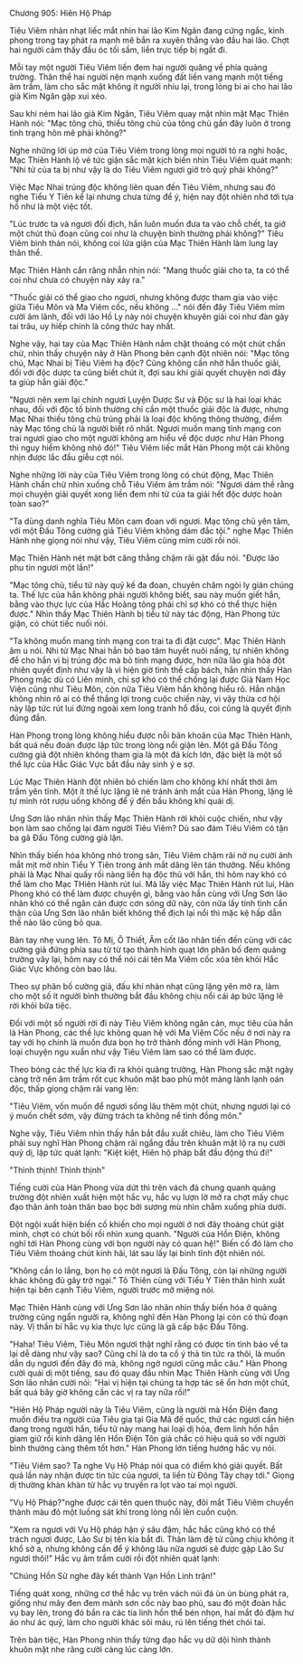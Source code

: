 




Chương 905: Hiên Hộ Pháp




Tiêu Viêm nhàn nhạt liếc mắt nhìn hai lão Kim Ngân đang cứng ngắc, kình phong trong tay phát ra mạnh mẽ bắn ra xuyên thẳng vào đầu hai lão. Chợt hai người cảm thấy đầu óc tối sầm, liền trực tiếp bị ngất đi.

Mỗi tay một người Tiêu Viêm liền đem hai người quăng về phía quảng trường. Thân thể hai người nện mạnh xuống đất liền vang mạnh một tiếng âm trầm, làm cho sắc mặt không ít người nhíu lại, trong lòng bi ai cho hai lão già Kim Ngân gặp xui xẻo.

Sau khi ném hai lão già Kim Ngân, Tiêu Viêm quay mặt nhìn mặt Mạc Thiên Hành nói: "Mạc tông chủ, thiếu tông chủ của tông chủ gần đây luôn ở trong tình trạng hôn mê phải không?"

Nghe những lời úp mở của Tiêu Viêm trong lòng mọi người tỏ ra nghi hoặc, Mạc Thiên Hành lộ vẻ tức giận sắc mặt kịch biến nhìn Tiêu Viêm quát mạnh: "Nhi tử của ta bị như vậy là do Tiêu Viêm ngươi giở trò quỷ phải không?"

Việc Mạc Nhai trúng độc không liên quan đến Tiêu Viêm, nhưng sau đó nghe Tiểu Y Tiên kể lại nhưng chưa từng để ý, hiện nay đột nhiên nhớ tới tựa hồ như là một việc tốt.

"Lúc trước ta và ngươi đối địch, hắn luôn muốn đưa ta vào chỗ chết, ta giở một chút thủ đoạn cũng coi như là chuyện bình thường phải không?" Tiêu Viêm bình thản nói, không coi lửa giận của Mạc Thiên Hành làm lung lay thân thể.

Mạc Thiên Hành cắn răng nhẫn nhịn nói: "Mang thuốc giải cho ta, ta có thể coi như chưa có chuyện này xảy ra."

"Thuốc giải có thể giao cho ngươi, nhưng không được tham gia vào việc giữa Tiêu Môn và Ma Viêm cốc, nếu không …" nói đến đây Tiêu Viêm mỉm cười âm lãnh, đối với lão Hồ Ly này nói chuyện khuyên giải coi như đàn gảy tai trâu, uy hiếp chính là công thức hay nhất.

Nghe vậy, hai tay của Mạc Thiên Hành nắm chặt thoáng có một chút chần chừ, nhìn thấy chuyện này ở Hàn Phong bên cạnh đột nhiên nói: "Mạc tông chủ, Mạc Nhai bị Tiêu Viêm hạ độc? Cũng không cần nhờ hắn thuốc giải, đối với độc dược ta cũng biết chút ít, đợi sau khi giải quyết chuyện nơi đây ta giúp hắn giải độc."

"Ngươi nên xem lại chính ngươi Luyện Dược Sư và Độc sư là hai loại khác nhau, đối với độc tố bình thường chỉ cần một thuốc giải độc là được, nhưng Mạc Nhai thiếu tông chủ trúng phải là loại độc không thông thường, điểm này Mạc tông chủ là người biết rõ nhất. Ngươi muốn mang tính mạng con trai ngươi giao cho một người không am hiểu về độc dược như Hàn Phong thì nguy hiểm không nhỏ đó!" Tiêu Viêm liếc mắt Hàn Phong một cái không nhịn được lắc đầu giễu cợt nói.

Nghe những lời này của Tiêu Viêm trong lòng có chút động, Mạc Thiên Hành chần chừ nhìn xuống chỗ Tiêu Viêm âm trầm nói: "Ngươi dám thề rằng mọi chuyện giải quyết xong liền đem nhi tử của ta giải hết độc dược hoàn toàn sao?"

"Ta dùng danh nghĩa Tiêu Môn cam đoan với ngươi. Mạc tông chủ yên tâm, với một Đấu Tông cường giả Tiêu Viêm không dám đắc tội." nghe Mạc Thiên Hành nhẹ giọng nói như vậy, Tiêu Viêm cũng mỉm cười rồi nói.

Mạc Thiên Hành nét mặt bớt căng thẳng chậm rãi gật đầu nói. "Được lão phu tin ngươi một lần!"

"Mạc tông chủ, tiểu tử này quỷ kế đa đoan, chuyên châm ngòi ly gián chúng ta. Thế lực của hắn không phải người không biết, sau này muốn giết hắn, bằng vào thực lực của Hắc Hoàng tông phái chỉ sợ khó có thể thực hiện được." Nhìn thấy Mạc Thiên Hành bị tiểu tử này tác động, Hàn Phong tức giận, có chút tiếc nuối nói.

"Ta không muốn mang tính mạng con trai ta đi đặt cược". Mạc Thiên Hành âm u nói. Nhi tử Mạc Nhai hắn bỏ bao tâm huyết nuôi nấng, tự nhiên không để cho hắn vị bị trúng độc mà bỏ tính mạng được, hơn nữa lão gia hỏa đột nhiên quyết định như vậy là vì hiện giờ tình thế cấp bách, hắn nhìn thấy Hàn Phong mặc dù có Liên minh, chỉ sợ khó có thể chống lại được Già Nam Học Viện cũng như Tiêu Môn, còn nữa Tiêu Viêm hắn không hiểu rõ. Hắn nhận không nhìn rõ ai có thể thắng lợi trong cuộc chiến này, vì vậy thừa cơ hội này lập tức rút lui đứng ngoài xem long tranh hổ đấu, coi cũng là quyết định đúng đắn.

Hàn Phong trong lòng không hiểu được nỗi băn khoăn của Mạc Thiên Hành, bất quá nếu đoán được lập tức trong lòng nổi giận lên. Một gã Đấu Tông cường giả đột nhiên không tham gia là một đả kích lớn, đặc biệt là một số thế lực của Hắc Giác Vực bắt đầu nảy sinh ý e sợ.

Lúc Mạc Thiên Hành đột nhiên bỏ chiến làm cho không khí nhất thời âm trầm yên tĩnh. Một ít thế lực lặng lẽ né tránh ánh mắt của Hàn Phong, lặng lẽ tự mình rót rượu uống không để ý đến bầu không khí quái dị.

Ưng Sơn lão nhân nhìn thấy Mạc Thiên Hành rời khỏi cuộc chiến, như vậy bọn làm sao chống lại đám người Tiêu Viêm? Dù sao đám Tiêu Viêm có tận ba gã Đấu Tông cường giả lận.

Nhìn thấy biến hóa không nhỏ trong sân, Tiêu Viêm chậm rãi nở nụ cười ánh mắt mịt mờ nhìn Tiểu Y Tiên trong ánh mắt dâng lên tán thưởng. Nếu không phải là Mạc Nhai quấy rối nàng liền hạ độc thủ với hắn, thì hôm nay khó có thể làm cho Mạc THiên Hành rút lui. Mà lấy việc Mạc Thiên Hành rút lui, Hàn Phong khó có thể làm được chuyện gì, bằng vào hắn cùng với Ưng Sơn lão nhân khó có thể ngăn cản được cơn sóng dữ này, còn nữa lấy tính tình cẩn thận của Ưng Sơn lão nhân biết không thể địch lại nổi thì mặc kệ hấp dẫn thế nào lão cũng bỏ qua.

Bàn tay nhẹ vung lên. Tô Mị, Ô Thiết, Âm cốt lão nhân tiến đến cùng với các cường giả đứng phía sau từ từ tạo thành hình quạt lớn phân bố đem quảng trường vây lại, hôm nay có thể nói cái tên Ma Viêm cốc xóa tên khỏi Hắc Giác Vực không còn bao lâu.

Theo sự phân bố cường giả, đấu khí nhàn nhạt cũng lặng yên mở ra, làm cho một số ít người bình thường bắt đầu không chịu nổi cái áp bức lặng lẽ rời khỏi bữa tiệc.

Đối với một số người rời đi này Tiêu Viêm không ngăn cản, mục tiêu của hắn là Hàn Phong, các thế lực không quan hệ với Ma Viêm Cốc nếu ở nơi này ra tay với họ chính là muốn đưa bọn họ trở thành đồng minh với Hàn Phong, loại chuyện ngu xuẩn như vậy Tiêu Viêm làm sao có thể làm được.

Theo bóng các thế lực kia đi ra khỏi quảng trường, Hàn Phong sắc mặt ngày càng trở nên âm trầm rốt cục khuôn mặt bao phủ một mảng lành lạnh oán độc, thấp giọng chậm rãi vang lên:

"Tiêu Viêm, vốn muốn để ngươi sống lâu thêm một chút, nhưng ngươi lại có ý muốn chết sớm, vậy đừng trách ta không nể tình đồng môn."

Nghe vậy, Tiêu Viêm nhìn thấy hắn bắt đầu xuất chiêu, làm cho Tiêu Viêm phải suy nghĩ Hàn Phong chậm rãi ngẩng đầu trên khuân mặt lộ ra nụ cười quỷ dị, lập tức quát lạnh: "Kiệt kiệt, Hiên hộ pháp bắt đầu động thủ đi!"

"Thình thịnh! Thình thịnh"

Tiếng cười của Hàn Phong vừa dứt thì trên vách đá chung quanh quảng trường đột nhiên xuất hiện một hắc vụ, hắc vụ lượn lờ mở ra chợt mấy chục đạo thân ảnh toàn thân bao bọc bởi sương mù nhìn chằm xuống phía dưới.

Đột ngội xuất hiện biến cố khiến cho mọi người ở nơi đây thoáng chút giật mình, chợt có chút bối rối nhìn xung quanh. "Người của Hồn Điện, không nghĩ tới Hàn Phong cùng với bọn người này có quan hệ!" Biến cố đó làm cho Tiêu Viêm thoáng chút kinh hãi, lát sau lấy lại bình tĩnh đột nhiên nói.

"Không cần lo lắng, bọn họ có một ngươi là Đấu Tông, còn lại những người khác không đủ gây trở ngại." Tô Thiên cùng với Tiểu Y Tiên thân hình xuất hiện tại bên cạnh Tiêu Viêm, người trước mở miệng nói.

Mạc Thiên Hành cùng với Ưng Sơn lão nhân nhìn thấy biến hóa ở quảng trường cũng ngẩn người ra, không nghĩ đến Hàn Phong lại còn có thủ đoạn này. Vị thần bí hắc vụ kia thực lực cũng là gã cấp bậc Đấu Tông.

"Haha! Tiêu Viêm, Tiêu Môn ngươi thật nghĩ rằng có được tin tình báo về ta lại dễ dàng như vậy sao? Cũng chỉ là do ta cố ý thả tin tức ra thôi, là muốn dẫn dụ ngươi đến đây đó mà, không ngờ ngươi cũng mắc câu." Hàn Phong cười quái dị một tiếng, sau đó quay đầu nhìn Mạc Thiên Hành cùng với Ưng Sơn lão nhân cười nói: "Hai vị hiện tại chúng ta hợp tác sẽ ổn hơn một chút, bất quá bây giờ không cần các vị ra tay nữa rồi!"

"Hiên Hộ Pháp người này là Tiêu Viêm, cũng là người mà Hồn Điện đang muốn điều tra người của Tiêu gia tại Gia Mã đế quốc, thứ các ngươi cần hiện đang trong người hắn, tiểu tử này mang hai loại dị hỏa, đem linh hồn hắn giam giữ rồi kính dâng lên Hồn Điện Tôn giả chắc có hiệu quả so với người bình thường càng thêm tốt hơn." Hàn Phong lớn tiếng hướng hắc vụ nói.

"Tiêu Viêm sao? Ta nghe Vụ Hộ Pháp nói qua có điểm khó giải quyết. Bất quá lần này nhận được tin tức của ngươi, ta liền từ Đông Tây chạy tới." Giọng dị thường khàn khàn từ hắc vụ truyền ra lọt vào tai mọi người.

"Vụ Hộ Pháp?"nghe được cái tên quen thuộc này, đôi mắt Tiêu Viêm chuyển thành màu đỏ một luồng sát khí trong lòng nổi lên cuồn cuộn.

"Xem ra ngươi với Vụ Hộ pháp hận ý sâu đậm, hắc hắc cũng khó có thể trách ngươi được, Lão Sư bị tên kia bắt đi. Thân làm đệ tử cũng chịu không ít khổ sở a, nhưng không cần để ý không lâu nữa ngươi sẽ được gặp Lão Sư ngươi thôi!" Hắc vụ âm trầm cười rồi đột nhiên quát lạnh:

"Chúng Hồn Sử nghe đây kết thành Vạn Hồn Linh trận!"

Tiếng quát xong, những cơ thể hắc vụ trên vách núi đá ùn ùn bùng phát ra, giống như mây đen đem mảnh sơn cốc này bao phủ, sau đó một đoàn hắc vụ bay lên, trong đó bắn ra các tia linh hồn thể bén nhọn, hai mắt đỏ đậm hư ảo như ác quỷ, làm cho người khác sôi máu, rú lên tiếng thét chói tai.

Trên bàn tiệc, Hàn Phong nhìn thấy từng đạo hắc vụ dữ dội hình thành khuôn mặt nhe răng cười càng lúc càng lớn.




